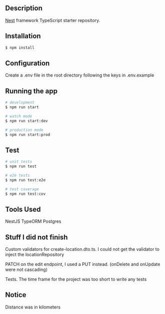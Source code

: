 ## Description

[Nest](https://github.com/nestjs/nest) framework TypeScript starter repository.

## Installation

```bash
$ npm install

```

## Configuration

Create a .env file in the root directory following the keys in .env.example

## Running the app

```bash
# development
$ npm run start

# watch mode
$ npm run start:dev

# production mode
$ npm run start:prod
```

## Test

```bash
# unit tests
$ npm run test

# e2e tests
$ npm run test:e2e

# test coverage
$ npm run test:cov
```

## Tools Used

NestJS
TypeORM
Postgres

## Stuff I did not finish

Custom validators for create-location.dto.ts. I could not get the validator to inject the locationRepository

PATCH on the edit endpoint, I used a PUT instead. (onDelete and onUpdate were not cascading)

Tests. The time frame for the project was too short to write any tests

## Notice

Distance was in kilometers
